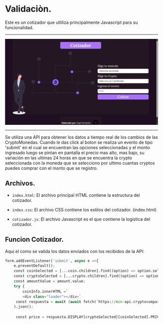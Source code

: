 # Validaciòn.

Este es un cotizador que utliliza principalmente Javascript para su funcionalidad.

***
<div align="center">
<img src="img/Captura de pantalla (5).png" width="800">
</div>


***
Se utiliza una API para obtener los datos a tiempo real de los cambios de las CryptoMonedas.
Cuando le das click al boton se realiza un evento de tipo 'submit' en el cual se encuentran las opciones seleccionadas y el monto ingresado luego se pintan en pantalla el precio mas alto, mas bajo, su variación en las ultimas 24 horas en que se encuentra la crypto seleccionada con la moneda que se selecciono por ultimo cuantas cryptos puedes comprar con el monto que se registro.


## Archivos.

- `index.html`: El archivo principal HTML contiene la estructura del cotizador.

- `index.css`: El archivo CSS contiene los estilos del cotizador. (index.html)

- `cotizador.js`: El archivo Javascript es el que contiene la logistica del cotizador.

## Funcion Cotizador.

Aqui el como se valida los datos enviados con los recibidos de la API:

```python
form.addEventListener('submit', async e =>{
    e.preventDefault();
    const coinSelected = [...coin.children].find((option) => option.selected).value;
    const cryptoSelected = [...crypto.children].find((option) => option.selected).value;
    const amountValue = amount.value;
    try {
        coinInfo.innerHTML =`
        <div class="loader"></div>`
     const respuesta = await (await fetch(`https://min-api.cryptocompare.com/data/pricemultifull?fsyms=${cryptoSelected}&tsyms=${coinSelected}`)
    ).json();  

     const price = respuesta.DISPLAY[cryptoSelected][coinSelected].PRICE;
```